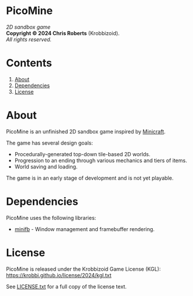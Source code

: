 # PicoMine
_2D sandbox game_  
__Copyright &copy; 2024 Chris Roberts__ (Krobbizoid).  
_All rights reserved._

# Contents
1. [About](#about)
2. [Dependencies](#dependencies)
3. [License](#license)

# About
PicoMine is an unfinished 2D sandbox game inspired by
[Minicraft](https://github.com/Miserlou/Minicraft).

The game has several design goals:
* Procedurally-generated top-down tile-based 2D worlds.
* Progression to an ending through various mechanics and tiers of items.
* World saving and loading.

The game is in an early stage of development and is not yet playable.

# Dependencies
PicoMine uses the following libraries:
* [minifb](https://crates.io/crates/minifb) - Window management and framebuffer
rendering.

# License
PicoMine is released under the Krobbizoid Game License (KGL):  
https://krobbi.github.io/license/2024/kgl.txt

See [LICENSE.txt](/LICENSE.txt) for a full copy of the license text.
